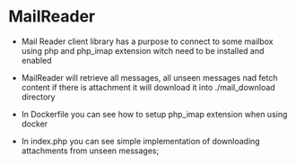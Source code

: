 # MailReader

* Mail Reader client library has a purpose to connect to some mailbox using php and php_imap extension 
witch need to be installed and enabled

* MailReader will retrieve all messages, all unseen messages nad fetch content if there is attachment it will download it into ./mail_download directory

* In Dockerfile you can see how to setup php_imap extension when using docker

* In index.php you can see simple implementation of downloading attachments from unseen messages;
